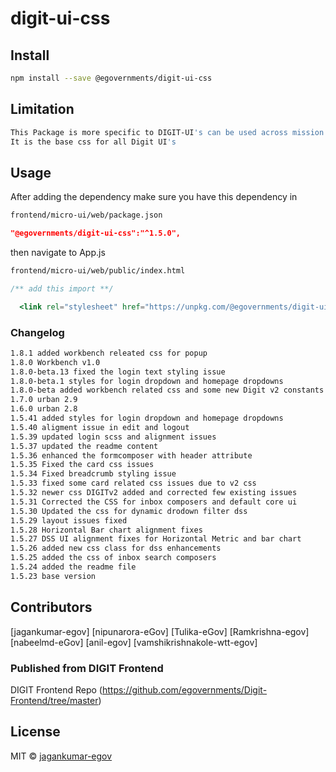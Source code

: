 <!-- TODO: update this -->

# digit-ui-css

## Install

```bash
npm install --save @egovernments/digit-ui-css
```

## Limitation

```bash
This Package is more specific to DIGIT-UI's can be used across mission's
It is the base css for all Digit UI's
```

## Usage

After adding the dependency make sure you have this dependency in

```bash
frontend/micro-ui/web/package.json
```

```json
"@egovernments/digit-ui-css":"^1.5.0",
```

then navigate to App.js

```bash
frontend/micro-ui/web/public/index.html
```

```jsx
/** add this import **/

  <link rel="stylesheet" href="https://unpkg.com/@egovernments/digit-ui-css@1.5.22/dist/index.css" />

```
### Changelog

```bash
1.8.1 added workbench releated css for popup
1.8.0 Workbench v1.0
1.8.0-beta.13 fixed the login text styling issue
1.8.0-beta.1 styles for login dropdown and homepage dropdowns
1.8.0-beta added workbench related css and some new Digit v2 constants based on em
1.7.0 urban 2.9
1.6.0 urban 2.8
1.5.41 added styles for login dropdown and homepage dropdowns
1.5.40 aligment issue in edit and logout
1.5.39 updated login scss and alignment issues
1.5.37 updated the readme content
1.5.36 enhanced the formcomposer with header attribute
1.5.35 Fixed the card css issues
1.5.34 Fixed breadcrumb styling issue
1.5.33 fixed some card related css issues due to v2 css
1.5.32 newer css DIGITv2 added and corrected few existing issues
1.5.31 Corrected the CSS for inbox composers and default core ui
1.5.30 Updated the css for dynamic drodown filter dss
1.5.29 layout issues fixed
1.5.28 Horizontal Bar chart alignment fixes
1.5.27 DSS UI alignment fixes for Horizontal Metric and bar chart
1.5.26 added new css class for dss enhancements
1.5.25 added the css of inbox search composers
1.5.24 added the readme file
1.5.23 base version
```
## Contributors

[jagankumar-egov] [nipunarora-eGov] [Tulika-eGov] [Ramkrishna-egov] [nabeelmd-eGov] [anil-egov] [vamshikrishnakole-wtt-egov] 

### Published from DIGIT Frontend 
DIGIT Frontend Repo (https://github.com/egovernments/Digit-Frontend/tree/master)

## License

MIT © [jagankumar-egov](https://github.com/jagankumar-egov)